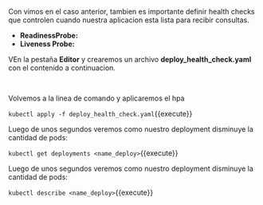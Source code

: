 Con vimos en el caso anterior, tambien es importante definir health checks que controlen cuando nuestra aplicacion esta lista para recibir consultas.


- **ReadinessProbe:**
- **Liveness Probe:**

VEn la pestaña  **Editor**  y crearemos un archivo **deploy_health_check.yaml** con el contenido a continuacion.

<pre class="file" data-target="clipboard">

</pre>

Volvemos a la linea de comando y  aplicaremos el hpa

`kubectl apply -f deploy_health_check.yaml`{{execute}}

Luego de unos segundos veremos como nuestro deployment disminuye la cantidad de pods:
 
`kubectl get deployments <name_deploy>`{{execute}}

Luego de unos segundos veremos como nuestro deployment disminuye la cantidad de pods:
 
`kubectl describe <name_deploy>`{{execute}}

